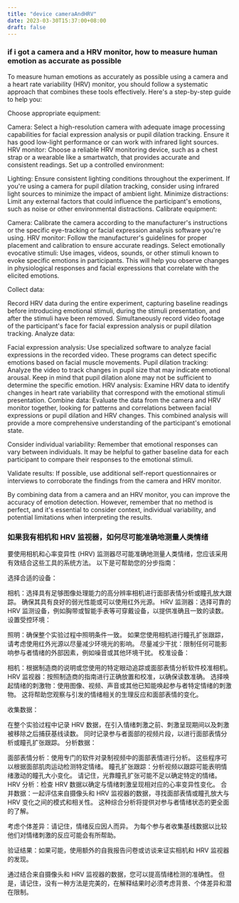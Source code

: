 ```yaml
---
title: "device cameraAndHRV"
date: 2023-03-30T15:37:00+08:00
draft: false
---
```


### if i got a camera and a HRV monitor, how to measure human emotion as accurate as possible
To measure human emotions as accurately as possible using a camera and a heart rate variability (HRV) monitor, you should follow a systematic approach that combines these tools effectively. Here's a step-by-step guide to help you:

Choose appropriate equipment:

Camera: Select a high-resolution camera with adequate image processing capabilities for facial expression analysis or pupil dilation tracking. Ensure it has good low-light performance or can work with infrared light sources.
HRV monitor: Choose a reliable HRV monitoring device, such as a chest strap or a wearable like a smartwatch, that provides accurate and consistent readings.
Set up a controlled environment:

Lighting: Ensure consistent lighting conditions throughout the experiment. If you're using a camera for pupil dilation tracking, consider using infrared light sources to minimize the impact of ambient light.
Minimize distractions: Limit any external factors that could influence the participant's emotions, such as noise or other environmental distractions.
Calibrate equipment:

Camera: Calibrate the camera according to the manufacturer's instructions or the specific eye-tracking or facial expression analysis software you're using.
HRV monitor: Follow the manufacturer's guidelines for proper placement and calibration to ensure accurate readings.
Select emotionally evocative stimuli: Use images, videos, sounds, or other stimuli known to evoke specific emotions in participants. This will help you observe changes in physiological responses and facial expressions that correlate with the elicited emotions.

Collect data:

Record HRV data during the entire experiment, capturing baseline readings before introducing emotional stimuli, during the stimuli presentation, and after the stimuli have been removed.
Simultaneously record video footage of the participant's face for facial expression analysis or pupil dilation tracking.
Analyze data:

Facial expression analysis: Use specialized software to analyze facial expressions in the recorded video. These programs can detect specific emotions based on facial muscle movements.
Pupil dilation tracking: Analyze the video to track changes in pupil size that may indicate emotional arousal. Keep in mind that pupil dilation alone may not be sufficient to determine the specific emotion.
HRV analysis: Examine HRV data to identify changes in heart rate variability that correspond with the emotional stimuli presentation.
Combine data: Evaluate the data from the camera and HRV monitor together, looking for patterns and correlations between facial expressions or pupil dilation and HRV changes. This combined analysis will provide a more comprehensive understanding of the participant's emotional state.

Consider individual variability: Remember that emotional responses can vary between individuals. It may be helpful to gather baseline data for each participant to compare their responses to the emotional stimuli.

Validate results: If possible, use additional self-report questionnaires or interviews to corroborate the findings from the camera and HRV monitor.

By combining data from a camera and an HRV monitor, you can improve the accuracy of emotion detection. However, remember that no method is perfect, and it's essential to consider context, individual variability, and potential limitations when interpreting the results.


### 如果我有相机和 HRV 监视器，如何尽可能准确地测量人类情绪
要使用相机和心率变异性 (HRV) 监测器尽可能准确地测量人类情绪，您应该采用有效结合这些工具的系统方法。 以下是可帮助您的分步指南：

选择合适的设备：

相机：选择具有足够图像处理能力的高分辨率相机进行面部表情分析或瞳孔放大跟踪。 确保其具有良好的弱光性能或可以使用红外光源。
HRV 监测器：选择可靠的 HRV 监测设备，例如胸带或智能手表等可穿戴设备，以提供准确且一致的读数。
设置受控环境：

照明：确保整个实验过程中照明条件一致。 如果您使用相机进行瞳孔扩张跟踪，请考虑使用红外光源以尽量减少环境光的影响。
尽量减少干扰：限制任何可能影响参与者情绪的外部因素，例如噪音或其他环境干扰。
校准设备：

相机：根据制造商的说明或您使用的特定眼动追踪或面部表情分析软件校准相机。
HRV 监视器：按照制造商的指南进行正确放置和校准，以确保读数准确。
选择唤起情绪的刺激物：使用图像、视频、声音或其他已知能唤起参与者特定情绪的刺激物。 这将帮助您观察与引发的情绪相关的生理反应和面部表情的变化。

收集数据：

在整个实验过程中记录 HRV 数据，在引入情绪刺激之前、刺激呈现期间以及刺激被移除之后捕获基线读数。
同时记录参与者面部的视频片段，以进行面部表情分析或瞳孔扩张跟踪。
分析数据：

面部表情分析：使用专门的软件对录制视频中的面部表情进行分析。 这些程序可以根据面部肌肉运动检测特定情绪。
瞳孔扩张跟踪：分析视频以跟踪可能表明情绪激动的瞳孔大小变化。 请记住，光靠瞳孔扩张可能不足以确定特定的情绪。
HRV 分析：检查 HRV 数据以确定与情绪刺激呈现相对应的心率变异性变化。
合并数据：一起评估来自摄像头和 HRV 监视器的数据，寻找面部表情或瞳孔放大与 HRV 变化之间的模式和相关性。 这种综合分析将提供对参与者情绪状态的更全面的了解。

考虑个体差异：请记住，情绪反应因人而异。 为每个参与者收集基线数据以比较他们对情绪刺激的反应可能会有所帮助。

验证结果：如果可能，使用额外的自我报告问卷或访谈来证实相机和 HRV 监视器的发现。

通过结合来自摄像头和 HRV 监视器的数据，您可以提高情绪检测的准确性。 但是，请记住，没有一种方法是完美的，在解释结果时必须考虑背景、个体差异和潜在限制。